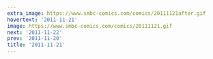 ```yaml
---
extra_image: https://www.smbc-comics.com/comics/20111121after.gif
hovertext: '2011-11-21'
image: https://www.smbc-comics.com/comics/20111121.gif
next: '2011-11-22'
prev: '2011-11-20'
title: '2011-11-21'
---
```

